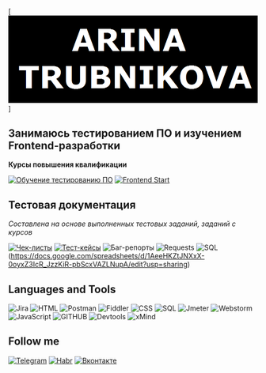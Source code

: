 [![Header](https://github.com/ArinaTrubnikova/arinatrubnikova/blob/main/assets/name.png)]

## Занимаюсь тестированием ПО и изучением Frontend-разработки
**Курсы повышения квалификации**

[![Обучение тестированию ПО](https://img.shields.io/badge/-QA-000000?style=for-the-badge)](https://drive.google.com/file/d/1WDz2-NQdMhN1aChdmrpzF-OkmaNdyfXe/view)
[![Frontend Start](https://img.shields.io/badge/-Frontend-000000?style=for-the-badge)](https://drive.google.com/file/d/1wB7nQpsRgoIcvWc3rObknwmMcU6g75i5/view)

## Тестовая документация
*Составлена на основе выполненных тестовых заданий, заданий с курсов*

[![Чек-листы](https://img.shields.io/badge/-Checklist-000000?style=for-the-badge)](https://docs.google.com/spreadsheets/d/1W7Z4bI5oTybpB9JvBjlr9m6dZkZApdRuM-6zJ-8HAzk/edit?usp=sharing)
[![Тест-кейсы](https://img.shields.io/badge/-Testcase-000000?style=for-the-badge)](https://docs.google.com/spreadsheets/d/1-74vLUsi9Yxo59vbzgaJHACLWZqD4Ch8UALOwHLg_3U/edit?usp=sharing)
![Баг-репорты](https://img.shields.io/badge/-Bugreports-000000?style=for-the-badge)
![Requests](https://img.shields.io/badge/-Requests-000000?style=for-the-badge)
![SQL](https://img.shields.io/badge/-SQL-000000?style=for-the-badge)(https://docs.google.com/spreadsheets/d/1AeeHKZtJNXxX-0oyxZ3IcR_JzzKiR-pbScxVAZLNupA/edit?usp=sharing)
## Languages and Tools

![Jira](https://img.shields.io/badge/-Jira-000000?style=for-the-badge&logo=Jira&logoColor=1E90FF)
![HTML](https://img.shields.io/badge/-HTML-000000?style=for-the-badge&logo=appveyor&logoColor=FF4500)
![Postman](https://img.shields.io/badge/-Postman-000000?style=for-the-badge&logo=Postman&logoColor=FF6347)
![Fiddler](https://img.shields.io/badge/-Fiddler-000000?style=for-the-badge&logo=appveyor&logoColor=32CD32)
![CSS](https://img.shields.io/badge/-CSS-000000?style=for-the-badge&logo=appveyor&logoColor=1E90FF)
![SQL](https://img.shields.io/badge/-mySQL-000000?style=for-the-badge&logo=mySQL&logoColor=008B8B)
![Jmeter](https://img.shields.io/badge/-Jmeter-000000?style=for-the-badge&logo=appveyor&logoColor=B22222)
![Webstorm](https://img.shields.io/badge/-WebStorm-000000?style=for-the-badge&logo=webstorm&logoColor=00FFFF)
![JavaScript](https://img.shields.io/badge/-JavaScript-000000?style=for-the-badge&logo=JavaScript&logoColor=FFFF00)
![GITHUB](https://img.shields.io/badge/-GitHub-000000?style=for-the-badge&logo=GitHub&logoColor=FFFFFF)
![Devtools](https://img.shields.io/badge/-DevTools-000000?style=for-the-badge&logo=appveyor&logoColor=808080)
![xMind](https://img.shields.io/badge/-xMind-000000?style=for-the-badge&logo=appveyor&logoColor=FFFFFF)

## Follow me
[![Telegram](https://img.shields.io/badge/-Telegram-000000?style=for-the-badge&logo=Telegram&logoColor=1E90FF)](https://t.me/t_arishka)
[![Habr](https://img.shields.io/badge/-Habr-000000?style=for-the-badge&logo=Habr&logoColor=5F9EA0)](https://career.habr.com/arinatru)
[![Вконтакте](https://img.shields.io/badge/-Вконтакте-000000?style=for-the-badge&logo=VK&logoColor=1E90FF)](https://vk.com/t_arishka)
